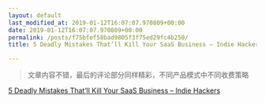 ```yaml
---
layout: default
last_modified_at: 2019-01-12T16:07:07.970809+00:00
date: 2019-01-12T16:07:07.970809+00:00
permalink: /posts/f75bfef58bad9805f3f75ed29fc4b250/
title: 5 Deadly Mistakes That’ll Kill Your SaaS Business – Indie Hackers

---
```


> 文章内容不错，最后的评论部分同样精彩，不同产品模式中不同收费策略

[5 Deadly Mistakes That’ll Kill Your SaaS Business – Indie Hackers](https://www.indiehackers.com/@AEdsonCEO/5-deadly-mistakes-that-ll-kill-your-saas-business-06af229f76)

